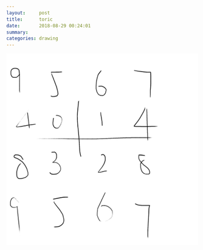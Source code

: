 ```yaml
---
layout:     post
title:      toric
date:       2018-08-29 00:24:01
summary:    
categories: drawing
---
```

![toric](/images/diary/toric.png ".")
